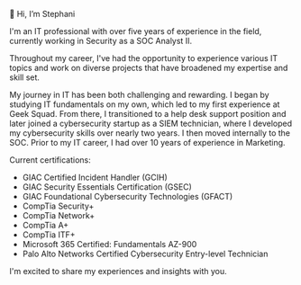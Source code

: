 👋 Hi, I’m Stephani 

I'm an IT professional with over five years of experience in the field, currently working in Security as a SOC Analyst II.

Throughout my career, I've had the opportunity to experience various IT topics and work on diverse projects that have broadened my expertise and skill set.

My journey in IT has been both challenging and rewarding. I began by studying IT fundamentals on my own, which led to my first experience at Geek Squad. From there, I transitioned to a help desk support position and later joined a cybersecurity startup as a SIEM technician, where I developed my cybersecurity skills over nearly two years. I then moved internally to the SOC. Prior to my IT career, I had over 10 years of experience in Marketing.

Current certifications:

- GIAC Certified Incident Handler (GCIH)
- GIAC Security Essentials Certification (GSEC)
- GIAC Foundational Cybersecurity Technologies (GFACT)
- CompTia Security+
- CompTia Network+
- CompTia A+
- CompTia ITF+
- Microsoft 365 Certified: Fundamentals AZ-900
- Palo Alto Networks Certified Cybersecurity Entry-level Technician

I'm excited to share my experiences and insights with you.

